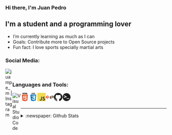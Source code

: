 ### Hi there, I'm Juan Pedro

## I'm a student and a programming lover

- I’m currently learning as much as I can
- Goals: Contribute more to Open Source projects
- Fun fact: I love sports specially martial arts

### Social Media:

[<img align="left" alt="juampe_m | Instagram" width="22px" src="https://cdn.jsdelivr.net/npm/simple-icons@v3/icons/instagram.svg" />][instagram]

<br />

### Languages and Tools:

<img align="left" alt="Visual Studio Code" width="26px" src="https://damiandeluca.com.ar/wp-content/uploads/2012/08/sublime.png" />
<img align="left" alt="HTML5" width="26px" src="https://raw.githubusercontent.com/github/explore/80688e429a7d4ef2fca1e82350fe8e3517d3494d/topics/html/html.png" />
<img align="left" alt="CSS3" width="26px" src="https://raw.githubusercontent.com/github/explore/80688e429a7d4ef2fca1e82350fe8e3517d3494d/topics/css/css.png" />
<img align="left" alt="JavaScript" width="26px" src="https://raw.githubusercontent.com/github/explore/80688e429a7d4ef2fca1e82350fe8e3517d3494d/topics/javascript/javascript.png" />
<img align="left" alt="Git" width="26px" src="https://raw.githubusercontent.com/github/explore/80688e429a7d4ef2fca1e82350fe8e3517d3494d/topics/git/git.png" />
<img align="left" alt="GitHub" width="26px" src="https://raw.githubusercontent.com/github/explore/78df643247d429f6cc873026c0622819ad797942/topics/github/github.png" />
<img align="left" alt="Terminal" width="26px" src="https://raw.githubusercontent.com/github/explore/80688e429a7d4ef2fca1e82350fe8e3517d3494d/topics/terminal/terminal.png" />

<br />
<br />

---

<details>
  <summary>:newspaper: Github Stats</summary>

  [![Juan Pedro Martin's github stats](https://github-readme-stats.vercel.app/api?username=juampemartin)](https://github.com/juampemartin/github-readme-stats)


  <!-- <img align="left" alt="juampemartin's Github Stats" src="https://github-readme-stats.vercel.app/api?username=juampemartin)](https://github.com/juampemartin/github-readme-stats" /> -->

</details>

[instagram]: https://instagram.com/juampe_m
